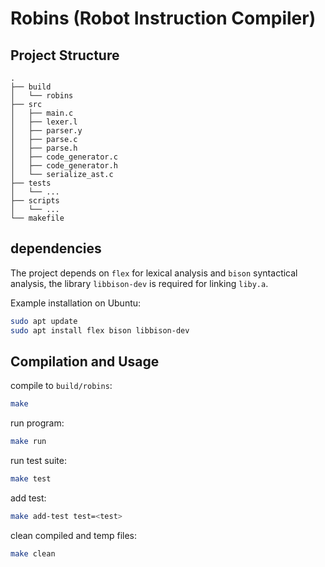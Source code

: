 # Robins (Robot Instruction Compiler)

## Project Structure

```
.
├── build
│   └── robins
├── src
│   ├── main.c
│   ├── lexer.l
│   ├── parser.y
│   ├── parse.c
│   ├── parse.h
│   ├── code_generator.c
│   ├── code_generator.h
│   └── serialize_ast.c
├── tests
│   └── ...
├── scripts
│   └── ...
└── makefile
```

## dependencies

The project depends on `flex` for lexical analysis and `bison` syntactical
analysis, the library `libbison-dev` is required for linking `liby.a`.

Example installation on Ubuntu:

```bash
sudo apt update
sudo apt install flex bison libbison-dev
```

## Compilation and Usage

compile to `build/robins`:

```bash
make
```

run program:

```bash
make run
```

run test suite:

```bash
make test
```

add test:

```bash
make add-test test=<test>
```

clean compiled and temp files:

```bash
make clean
```
